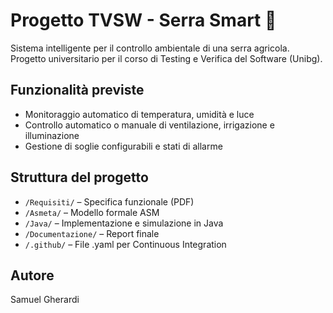 # Progetto TVSW - Serra Smart 🌱

Sistema intelligente per il controllo ambientale di una serra agricola.  
Progetto universitario per il corso di Testing e Verifica del Software (Unibg).

## Funzionalità previste
- Monitoraggio automatico di temperatura, umidità e luce
- Controllo automatico o manuale di ventilazione, irrigazione e illuminazione
- Gestione di soglie configurabili e stati di allarme

## Struttura del progetto
- `/Requisiti/` – Specifica funzionale (PDF)
- `/Asmeta/` – Modello formale ASM
- `/Java/` – Implementazione e simulazione in Java
- `/Documentazione/` – Report finale
- `/.github/` – File .yaml per Continuous Integration

## Autore
Samuel Gherardi